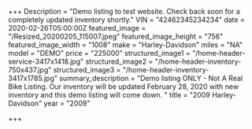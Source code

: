 +++
Description = "Demo listing to test website.  Check back soon for a completely updated inventory shortly."
VIN = "42462345234234"
date = 2020-02-26T05:00:00Z
featured_image = "/Resized_20200205_115007.jpeg"
featured_image_height = "756"
featured_image_width = "1008"
make = "Harley-Davidson"
miles = "NA"
model = "DEMO"
price = "225000"
structured_image1 = "/home-header-service-3417x1418.jpg"
structured_image2 = "/home-header-inventory-750x437.jpg"
structured_image3 = "/home-header-inventory-3417x1785.jpg"
summary_description = "Demo listing ONLY - Not A Real Bike Listing.  Our inventory will be updated February 28, 2020 with new inventory and this demo listing will come down.  "
title = "2009 Harley-Davidson"
year = "2009"

+++

